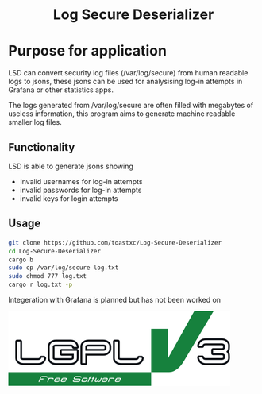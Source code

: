 <h1 align="center">
  Log Secure Deserializer
</h1>

# Purpose for application
LSD can convert security log files (/var/log/secure) from human readable logs to jsons, these jsons can be used for analysising log-in attempts in Grafana or other statistics apps.



The logs generated from /var/log/secure are often filled with megabytes of useless information, this program aims to generate machine readable smaller log files.

## Functionality
LSD is able to generate jsons showing
- Invalid usernames for log-in attempts 
- invalid passwords for log-in attempts 
- invalid keys for login attempts 

## Usage
```bash
git clone https://github.com/toastxc/Log-Secure-Deserializer
cd Log-Secure-Deserializer
cargo b
sudo cp /var/log/secure log.txt
sudo chmod 777 log.txt
cargo r log.txt -p
```

Integeration with Grafana is planned but has not been worked on




![LGPLv3 Badge](/README_RESOURCES/LGPLv3%20Logo.svg)
